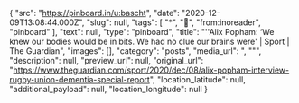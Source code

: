 {
  "src": "https://pinboard.in/u:bascht",
  "date": "2020-12-09T13:08:44.000Z",
  "slug": null,
  "tags": [
    "*",
    "📰",
    "from:inoreader",
    "pinboard"
  ],
  "text": null,
  "type": "pinboard",
  "title": "''Alix Popham: ‘We knew our bodies would be in bits. We had no clue our brains were' | Sport | The Guardian",
  "images": [],
  "category": "posts",
  "media_url": ", \"\"",
  "description": null,
  "preview_url": null,
  "original_url": "https://www.theguardian.com/sport/2020/dec/08/alix-popham-interview-rugby-union-dementia-special-report",
  "location_latitude": null,
  "additional_payload": null,
  "location_longitude": null
}